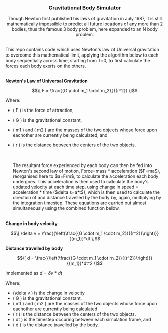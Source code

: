 <h3 align="center">Gravitational Body Simulator</h3>

  <p align="center">
    Though Newton first published his laws of gravitation in July 1687, it is still mathematically impossible to predict all future locations of any more than 2 bodies, thus the famous 3 body problem, 
    here expanded to an N body problem. 
    <br />
    <br />
  </p>
  
  <p align="left">
        This repo contains code which uses Newton's law of Universal gravitation to overcome this mathematical limit, applying the algorithm below to each body sequentially across time, starting from T=0, to first calculate the forces each body exerts on the others.
    <br />
   <br />
   </p>
    
**Newton's Law of Universal Gravitation**

```math
\[ F = \frac{{G \cdot m_1 \cdot m_2}}{{r^2}} \]
```
Where:
- \( F \) is the force of attraction,
- \( G \) is the gravitational constant,
- \( m1 \) and \( m2 \) are the masses of the two objects whose force upon eachother are currently being calculated, and
- \( r \) is the distance between the centers of the two objects.

  <p align="left">
    <br />
      <br />
        The resultant force experienced by each body can then be fed into Newton's second law of motion, Force=mass * acceleration ($F=ma$), reorganised here to $a=F/m$, to calculate the acceleration each body undergoes. This acceleration is then used to calculate the body's updated velocity at each time step, using change in speed = acceleration * time ($delta s=a*t$), which is then used to calculate the direction of and distance travelled by the body by, again, multiplying by the integration timestep. These equations are carried out almost simultaneously using the combined function below.
    <br />
    <br />

**Change in body velocity**

```math
\[ \delta v = \frac{{\left(\frac{{G \cdot m_1 \cdot m_2}}{{r^2}}\right)}}{{m_1}}*dt \]
```

**Distance travelled by body**
```math
\[ d = \frac{{\left(\frac{{G \cdot m_1 \cdot m_2}}{{r^2}}\right)}}{{m_1}}*dt^2 \]
```
Implemented as $d = \delta v * dt$

Where:
- \(\delta v \) is the change in velocity
- \( G \) is the gravitational constant,
- \( m1 \) and \( m2 \) are the masses of the two objects whose force upon eachother are currently being calculated
- \( r \) is the distance between the centers of the two objects.
- \( dt \) is the timestep occuring between each simulation frame, and
- \( d \) is the distance travelled by the body.

</div>
